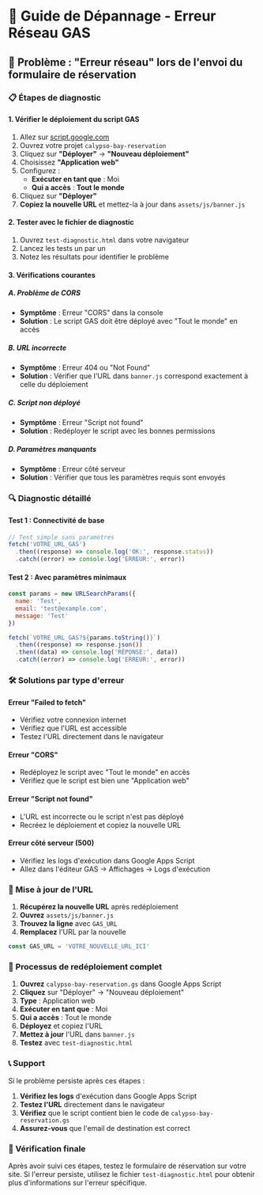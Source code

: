 # 🔧 Guide de Dépannage - Erreur Réseau GAS

## 🚨 Problème : "Erreur réseau" lors de l'envoi du formulaire de réservation

### 📋 Étapes de diagnostic

#### 1. **Vérifier le déploiement du script GAS**

1. Allez sur [script.google.com](https://script.google.com)
2. Ouvrez votre projet `calypso-bay-reservation`
3. Cliquez sur **"Déployer"** → **"Nouveau déploiement"**
4. Choisissez **"Application web"**
5. Configurez :
   - **Exécuter en tant que** : Moi
   - **Qui a accès** : **Tout le monde**
6. Cliquez sur **"Déployer"**
7. **Copiez la nouvelle URL** et mettez-la à jour dans `assets/js/banner.js`

#### 2. **Tester avec le fichier de diagnostic**

1. Ouvrez `test-diagnostic.html` dans votre navigateur
2. Lancez les tests un par un
3. Notez les résultats pour identifier le problème

#### 3. **Vérifications courantes**

##### A. **Problème de CORS**

- **Symptôme** : Erreur "CORS" dans la console
- **Solution** : Le script GAS doit être déployé avec "Tout le monde" en accès

##### B. **URL incorrecte**

- **Symptôme** : Erreur 404 ou "Not Found"
- **Solution** : Vérifier que l'URL dans `banner.js` correspond exactement à celle du déploiement

##### C. **Script non déployé**

- **Symptôme** : Erreur "Script not found"
- **Solution** : Redéployer le script avec les bonnes permissions

##### D. **Paramètres manquants**

- **Symptôme** : Erreur côté serveur
- **Solution** : Vérifier que tous les paramètres requis sont envoyés

### 🔍 Diagnostic détaillé

#### **Test 1 : Connectivité de base**

```javascript
// Test simple sans paramètres
fetch('VOTRE_URL_GAS')
  .then((response) => console.log('OK:', response.status))
  .catch((error) => console.log('ERREUR:', error))
```

#### **Test 2 : Avec paramètres minimaux**

```javascript
const params = new URLSearchParams({
  name: 'Test',
  email: 'test@example.com',
  message: 'Test'
})

fetch(`VOTRE_URL_GAS?${params.toString()}`)
  .then((response) => response.json())
  .then((data) => console.log('RÉPONSE:', data))
  .catch((error) => console.log('ERREUR:', error))
```

### 🛠️ Solutions par type d'erreur

#### **Erreur "Failed to fetch"**

- Vérifiez votre connexion internet
- Vérifiez que l'URL est accessible
- Testez l'URL directement dans le navigateur

#### **Erreur "CORS"**

- Redéployez le script avec "Tout le monde" en accès
- Vérifiez que le script est bien une "Application web"

#### **Erreur "Script not found"**

- L'URL est incorrecte ou le script n'est pas déployé
- Recréez le déploiement et copiez la nouvelle URL

#### **Erreur côté serveur (500)**

- Vérifiez les logs d'exécution dans Google Apps Script
- Allez dans l'éditeur GAS → Affichages → Logs d'exécution

### 📝 Mise à jour de l'URL

1. **Récupérez la nouvelle URL** après redéploiement
2. **Ouvrez** `assets/js/banner.js`
3. **Trouvez la ligne** avec `GAS_URL`
4. **Remplacez** l'URL par la nouvelle

```javascript
const GAS_URL = 'VOTRE_NOUVELLE_URL_ICI'
```

### 🔄 Processus de redéploiement complet

1. **Ouvrez** `calypso-bay-reservation.gs` dans Google Apps Script
2. **Cliquez** sur "Déployer" → "Nouveau déploiement"
3. **Type** : Application web
4. **Exécuter en tant que** : Moi
5. **Qui a accès** : Tout le monde
6. **Déployez** et copiez l'URL
7. **Mettez à jour** l'URL dans `banner.js`
8. **Testez** avec `test-diagnostic.html`

### 📞 Support

Si le problème persiste après ces étapes :

1. **Vérifiez les logs** d'exécution dans Google Apps Script
2. **Testez l'URL** directement dans le navigateur
3. **Vérifiez** que le script contient bien le code de `calypso-bay-reservation.gs`
4. **Assurez-vous** que l'email de destination est correct

### 🎯 Vérification finale

Après avoir suivi ces étapes, testez le formulaire de réservation sur votre site. Si l'erreur persiste, utilisez le fichier `test-diagnostic.html` pour obtenir plus d'informations sur l'erreur spécifique.
